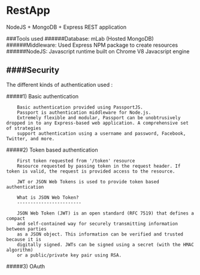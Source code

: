 # RestApp
NodeJS + MongoDB + Express REST application

###Tools used
######Database: mLab (Hosted MongoDB)
######Middleware: Used Express NPM package to create resources
######NodeJS: Javascript runtime built on Chrome V8 Javacsript engine


####Security
------------
The different kinds of authentication used :

   #####1) Basic authentication

        Basic authentication provided using PassportJS.
        Passport is authentication middleware for Node.js. 
        Extremely flexible and modular, Passport can be unobtrusively dropped in to any Express-based web application. A comprehensive set of strategies 
        support authentication using a username and password, Facebook, Twitter, and more.
        

   #####2) Token based authentication

        First token requested from '/token' resource
        Resource requested by passing token in the request header. If token is valid, the request is provided access to the resource. 

        JWT or JSON Web Tokens is used to provide token based authentication

        What is JSON Web Token?
        ------------------------

        JSON Web Token (JWT) is an open standard (RFC 7519) that defines a compact 
        and self-contained way for securely transmitting information between parties 
        as a JSON object. This information can be verified and trusted because it is 
        digitally signed. JWTs can be signed using a secret (with the HMAC algorithm) 
        or a public/private key pair using RSA.

   #####3) OAuth


